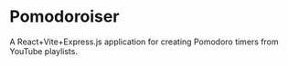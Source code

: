 # Pomodoroiser
A React+Vite+Express.js application for creating Pomodoro timers from YouTube playlists.
